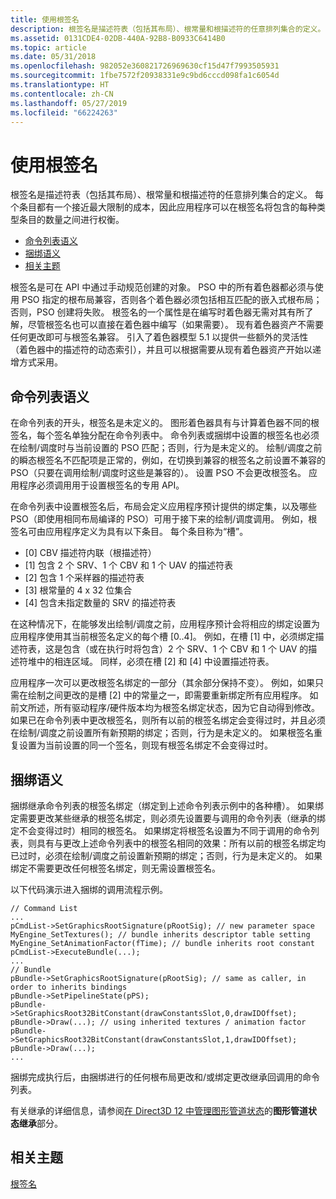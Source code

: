 ```yaml
---
title: 使用根签名
description: 根签名是描述符表（包括其布局）、根常量和根描述符的任意排列集合的定义。
ms.assetid: 0131CDE4-02DB-440A-92B8-B0933C6414B0
ms.topic: article
ms.date: 05/31/2018
ms.openlocfilehash: 982052e360821726969630cf15d47f7993505931
ms.sourcegitcommit: 1fbe7572f20938331e9c9bd6cccd098fa1c6054d
ms.translationtype: HT
ms.contentlocale: zh-CN
ms.lasthandoff: 05/27/2019
ms.locfileid: "66224263"
---
```

# <a name="using-a-root-signature"></a>使用根签名

根签名是描述符表（包括其布局）、根常量和根描述符的任意排列集合的定义。 每个条目都有一个接近最大限制的成本，因此应用程序可以在根签名将包含的每种类型条目的数量之间进行权衡。

-   [命令列表语义](#command-list-semantic)
-   [捆绑语义](#bundle-semantics)
-   [相关主题](#related-topics)

根签名是可在 API 中通过手动规范创建的对象。 PSO 中的所有着色器都必须与使用 PSO 指定的根布局兼容，否则各个着色器必须包括相互匹配的嵌入式根布局；否则，PSO 创建将失败。 根签名的一个属性是在编写时着色器无需对其有所了解，尽管根签名也可以直接在着色器中编写（如果需要）。 现有着色器资产不需要任何更改即可与根签名兼容。 引入了着色器模型 5.1 以提供一些额外的灵活性（着色器中的描述符的动态索引），并且可以根据需要从现有着色器资产开始以递增方式采用。

## <a name="command-list-semantic"></a>命令列表语义

在命令列表的开头，根签名是未定义的。 图形着色器具有与计算着色器不同的根签名，每个签名单独分配在命令列表中。 命令列表或捆绑中设置的根签名也必须在绘制/调度时与当前设置的 PSO 匹配；否则，行为是未定义的。 绘制/调度之前的瞬态根签名不匹配项是正常的，例如，在切换到兼容的根签名之前设置不兼容的 PSO（只要在调用绘制/调度时这些是兼容的）。 设置 PSO 不会更改根签名。 应用程序必须调用用于设置根签名的专用 API。

在命令列表中设置根签名后，布局会定义应用程序预计提供的绑定集，以及哪些 PSO（即使用相同布局编译的 PSO）可用于接下来的绘制/调度调用。 例如，根签名可由应用程序定义为具有以下条目。 每个条目称为“槽”。

-   \[0\] CBV 描述符内联（根描述符）
-   \[1\] 包含 2 个 SRV、1 个 CBV 和 1 个 UAV 的描述符表
-   \[2\] 包含 1 个采样器的描述符表
-   \[3\] 根常量的 4 x 32 位集合
-   \[4\] 包含未指定数量的 SRV 的描述符表

在这种情况下，在能够发出绘制/调度之前，应用程序预计会将相应的绑定设置为应用程序使用其当前根签名定义的每个槽 \[0..4\]。 例如，在槽 \[1\] 中，必须绑定描述符表，这是包含（或在执行时将包含）2 个 SRV、1 个 CBV 和 1 个 UAV 的描述符堆中的相连区域。 同样，必须在槽 \[2\] 和 \[4\] 中设置描述符表。

应用程序一次可以更改根签名绑定的一部分（其余部分保持不变）。 例如，如果只需在绘制之间更改的是槽 \[2\] 中的常量之一，即需要重新绑定所有应用程序。 如前文所述，所有驱动程序/硬件版本均为根签名绑定状态，因为它自动得到修改。 如果已在命令列表中更改根签名，则所有以前的根签名绑定会变得过时，并且必须在绘制/调度之前设置所有新预期的绑定；否则，行为是未定义的。 如果根签名重复设置为当前设置的同一个签名，则现有根签名绑定不会变得过时。

## <a name="bundle-semantics"></a>捆绑语义

捆绑继承命令列表的根签名绑定（绑定到上述命令列表示例中的各种槽）。 如果绑定需要更改某些继承的根签名绑定，则必须先设置要与调用的命令列表（继承的绑定不会变得过时）相同的根签名。 如果绑定将根签名设置为不同于调用的命令列表，则具有与更改上述命令列表中的根签名相同的效果：所有以前的根签名绑定均已过时，必须在绘制/调度之前设置新预期的绑定；否则，行为是未定义的。 如果绑定不需要更改任何根签名绑定，则无需设置根签名。

以下代码演示进入捆绑的调用流程示例。

``` syntax
// Command List
...
pCmdList->SetGraphicsRootSignature(pRootSig); // new parameter space
MyEngine_SetTextures(); // bundle inherits descriptor table setting
MyEngine_SetAnimationFactor(fTime); // bundle inherits root constant
pCmdList->ExecuteBundle(...);
...
// Bundle
pBundle->SetGraphicsRootSignature(pRootSig); // same as caller, in order to inherits bindings
pBundle->SetPipelineState(pPS); 
pBundle->SetGraphicsRoot32BitConstant(drawConstantsSlot,0,drawIDOffset);
pBundle->Draw(...); // using inherited textures / animation factor
pBundle->SetGraphicsRoot32BitConstant(drawConstantsSlot,1,drawIDOffset);
pBundle->Draw(...);
...
```

捆绑完成执行后，由捆绑进行的任何根布局更改和/或绑定更改继承回调用的命令列表。

有关继承的详细信息，请参阅[在 Direct3D 12 中管理图形管道状态](managing-graphics-pipeline-state-in-direct3d-12.md)的**图形管道状态继承**部分。

## <a name="related-topics"></a>相关主题

<dl> <dt>

[根签名](root-signatures.md)
</dt> </dl>

 

 




